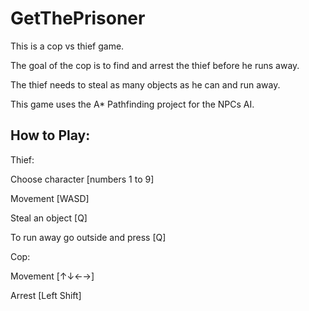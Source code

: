 # GetThePrisoner

This is a cop vs thief game.

The goal of the cop is to find and arrest the thief  before he runs away.

The thief needs to steal as many objects as he can and run away.



This game uses the A* Pathfinding project for the NPCs AI.



## How to Play:


Thief:

Choose character [numbers 1 to 9]

Movement [WASD]

Steal an object [Q]

To run away go outside and press [Q]



Cop:

Movement [↑↓←→]

Arrest [Left Shift]
